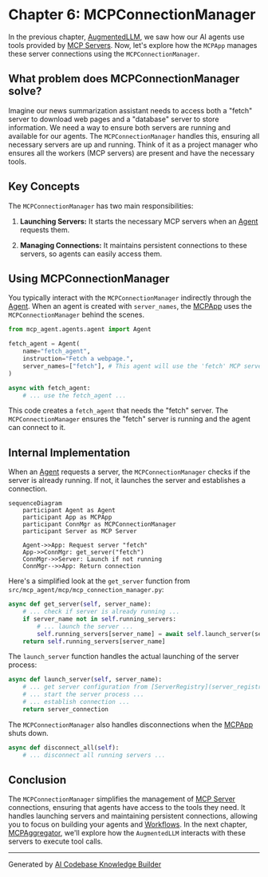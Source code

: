 # Chapter 6: MCPConnectionManager

In the previous chapter, [AugmentedLLM](05_augmentedllm.md), we saw how our AI agents use tools provided by [MCP Servers](04_mcp_server.md). Now, let's explore how the `MCPApp` manages these server connections using the `MCPConnectionManager`.

## What problem does MCPConnectionManager solve?

Imagine our news summarization assistant needs to access both a "fetch" server to download web pages and a "database" server to store information.  We need a way to ensure both servers are running and available for our agents. The `MCPConnectionManager` handles this, ensuring all necessary servers are up and running.  Think of it as a project manager who ensures all the workers (MCP servers) are present and have the necessary tools.

## Key Concepts

The `MCPConnectionManager` has two main responsibilities:

1. **Launching Servers:** It starts the necessary MCP servers when an [Agent](02_agent.md) requests them.

2. **Managing Connections:** It maintains persistent connections to these servers, so agents can easily access them.

## Using MCPConnectionManager

You typically interact with the `MCPConnectionManager` indirectly through the [Agent](02_agent.md). When an agent is created with `server_names`, the [MCPApp](01_mcpapp.md) uses the `MCPConnectionManager` behind the scenes.

```python
from mcp_agent.agents.agent import Agent

fetch_agent = Agent(
    name="fetch_agent",
    instruction="Fetch a webpage.",
    server_names=["fetch"], # This agent will use the 'fetch' MCP server
)

async with fetch_agent:
    # ... use the fetch_agent ...
```

This code creates a `fetch_agent` that needs the "fetch" server. The `MCPConnectionManager` ensures the "fetch" server is running and the agent can connect to it.

## Internal Implementation

When an [Agent](02_agent.md) requests a server, the `MCPConnectionManager` checks if the server is already running. If not, it launches the server and establishes a connection.

```mermaid
sequenceDiagram
    participant Agent as Agent
    participant App as MCPApp
    participant ConnMgr as MCPConnectionManager
    participant Server as MCP Server

    Agent->>App: Request server "fetch"
    App->>ConnMgr: get_server("fetch")
    ConnMgr->>Server: Launch if not running
    ConnMgr-->>App: Return connection
```

Here's a simplified look at the `get_server` function from `src/mcp_agent/mcp/mcp_connection_manager.py`:

```python
async def get_server(self, server_name):
    # ... check if server is already running ...
    if server_name not in self.running_servers:
        # ... launch the server ...
        self.running_servers[server_name] = await self.launch_server(server_name)
    return self.running_servers[server_name]
```

The `launch_server` function handles the actual launching of the server process:

```python
async def launch_server(self, server_name):
    # ... get server configuration from [ServerRegistry](server_registry.md) ...
    # ... start the server process ...
    # ... establish connection ...
    return server_connection
```

The `MCPConnectionManager` also handles disconnections when the [MCPApp](01_mcpapp.md) shuts down.

```python
async def disconnect_all(self):
    # ... disconnect all running servers ...
```

## Conclusion

The `MCPConnectionManager` simplifies the management of [MCP Server](04_mcp_server.md) connections, ensuring that agents have access to the tools they need. It handles launching servers and maintaining persistent connections, allowing you to focus on building your agents and [Workflows](03_workflow.md). In the next chapter, [MCPAggregator](07_mcpaggregator.md), we'll explore how the `AugmentedLLM` interacts with these servers to execute tool calls.


---

Generated by [AI Codebase Knowledge Builder](https://github.com/The-Pocket/Tutorial-Codebase-Knowledge)